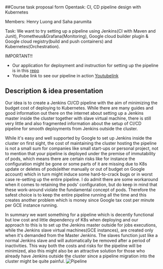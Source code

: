 ##Course task proposal form
Opentask: CI, CD pipeline design with Kubernetes

Members: Henry Luong and Saha parumita

Task: We want to try setting up a pipeline using Jenkins(CI with Maven and Junit), Prometheus&Grafana(Monitoring), Google cloud builder plugin & Google cloud registry(build and push containers) and Kubernetes(Orchestration). 

IMPORTANT!! 
 * Our application for deployment and instruction for setting up the pipeline is in this [repo](https://github.com/Tailp/CI) 
 * Youtube link to see our pipeline in action [Youtubelink](https://www.youtube.com/watch?v=kEL1E0Bih_0&feature=youtu.beO)

## Description & idea presentation
Our idea is to create a Jenkins CI/CD pipeline with the aim of minimizing the budget cost of deploying to Kubernetes. While there are many guides and good information out there on the internet about setting up a Jenkins master inside the cluster together with slave virtual machine, there is still very little and also fragmented information about the setup of CI/CD pipeline for smooth deployments from Jenkins outside the cluster.

While it's easy and well supported by Google to set up Jenkins inside the cluster on first sight, the cost of maintaining the cluster hosting the pipeline is not a small sum for companies like small start-ups or personal project, not to mention that your pipeline is deployed under the premise of immutability of pods, which means there are certain risks like for instance the configuration might be gone or some parts of it are missing due to K8s update or deletes of pods(either manually or out of budget on Google account) which in turn might induce some hard-to-crack bugs or in worst case re-setting up the entire pipeline. I do admit there are some workaround when it comes to retaining the pods' configuration, but do keep in mind that these work-around violate the fundamental concept of pods. Therefore the safest choice is to keep the entire pipeline running all the time and this creates another problem which is money since Google tax cost per minute per GCE instance running.

In summary we want something for a pipeline which is decently functional but low cost and little dependency of K8s when deploying and our approach to this is to set up the Jenkins master outside for jobs executions, while the Jenkins slave virtual machines(GCE instances), are created only when it's demanded from the Master Jenkins. The slaves function just like a normal Jenkins slave and will automatically be removed after a period of inactivities. This way both the costs and risks for the pipeline will be minimized, also this might also be an attractive solution for those who already have Jenkins outside the cluster since a pipeline migration into the cluster might be quite painful.
![Pipeline](CI-CDdesign.png)


